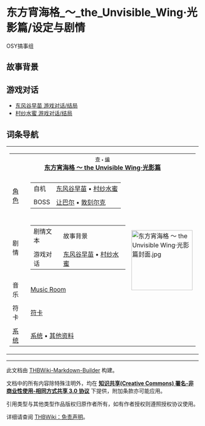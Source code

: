# 东方宵海格_～_the_Unvisible_Wing·光影篇/设定与剧情

<!-- source html: G:\repos\THBWiki-Markdown-Builder\THBWikiMarkdown\Temp\main\e\e3\ns0%3A%E4%B8%9C%E6%96%B9%E5%AE%B5%E6%B5%B7%E6%A0%BC_%EF%BD%9E_the_Unvisible_Wing%C2%B7%E5%85%89%E5%BD%B1%E7%AF%87%2F%E8%AE%BE%E5%AE%9A%E4%B8%8E%E5%89%A7%E6%83%85.html -->

OSY搞事组


## 故事背景

## 游戏对话
- [东风谷早苗 游戏对话/结局](./东方宵海格_～_the_Unvisible_Wing·光影篇-设定与剧情-东风谷早苗.md)
- [村纱水蜜 游戏对话/结局](./东方宵海格_～_the_Unvisible_Wing·光影篇-设定与剧情-村纱水蜜.md)


## 词条导航
  
  

<table><tbody><tr><td><table cellspacing="0" class="nowraplinks mw-collapsible mw-collapsed" style="width:100%;;;"><tbody><tr><th style=";" colspan="3" class="navbox-title"><div class="navbar"><div class="noprint plainlinksneverexpand" style="background-color:transparent; padding:0; font-weight:normal; font-size:80%; white-space:nowrap;"><a href="./东方宵海格_～_the_Unvisible_Wing·光影篇-导航.md" title="东方宵海格 ～ the Unvisible Wing·光影篇/导航"><span style=";;border:none;" title="查看这个模板">查</span></a>&#160;<span style="font-size:80%;">•</span>&#160;<a href="/index.php?title=%E4%B8%9C%E6%96%B9%E5%AE%B5%E6%B5%B7%E6%A0%BC_%EF%BD%9E_the_Unvisible_Wing%C2%B7%E5%85%89%E5%BD%B1%E7%AF%87/%E5%AF%BC%E8%88%AA&amp;action=edit"><span style=";;border:none;" title="您可以编辑这个模板。请在储存变更之前先预览">编</span></a></div></div><span><a href="./东方宵海格_～_the_Unvisible_Wing·光影篇.md" title="东方宵海格 ～ the Unvisible Wing·光影篇">东方宵海格 ～ the Unvisible Wing·光影篇</a></span></th></tr><tr><td></td></tr><tr><td class="navbox-group" style=";;"><a href="./东方宵海格_～_the_Unvisible_Wing·光影篇-角色设定.md" title="东方宵海格 ～ the Unvisible Wing·光影篇/角色设定">角色</a></td><td style=";;" class="navbox-list navbox-odd"><div></div><table cellspacing="0" class="nowraplinks navbox-subgroup" style="width:100%;;;;"><tbody><tr><td class="navbox-group" style=";;"><div>自机</div></td><td style=";;" class="navbox-list navbox-odd"><div><a href="./东方宵海格_～_the_Unvisible_Wing·光影篇-角色设定.md" title="东方宵海格 ～ the Unvisible Wing·光影篇/角色设定">东风谷早苗</a> &#8226; <a href="./东方宵海格_～_the_Unvisible_Wing·光影篇-角色设定.md" title="东方宵海格 ～ the Unvisible Wing·光影篇/角色设定">村纱水蜜</a></div></td></tr><tr><td></td></tr><tr><td class="navbox-group" style=";;"><div>BOSS</div></td><td style=";;" class="navbox-list navbox-even"><div><a href="/index.php?title=%E4%B8%9C%E6%96%B9%E5%AE%B5%E6%B5%B7%E6%A0%BC_%EF%BD%9E_the_Unvisible_Wing%C2%B7%E5%85%89%E5%BD%B1%E7%AF%87%C2%B7%E5%85%89%E5%BD%B1%E7%AF%87/%E8%A7%92%E8%89%B2%E8%AE%BE%E5%AE%9A/%E8%AE%A9%E5%B7%B4%E5%B0%94&amp;action=edit&amp;redlink=1" class="new" title="东方宵海格 ～ the Unvisible Wing·光影篇·光影篇/角色设定/让巴尔（页面不存在）">让巴尔</a> &#8226; <a href="/index.php?title=%E4%B8%9C%E6%96%B9%E5%AE%B5%E6%B5%B7%E6%A0%BC_%EF%BD%9E_the_Unvisible_Wing%C2%B7%E5%85%89%E5%BD%B1%E7%AF%87%C2%B7%E5%85%89%E5%BD%B1%E7%AF%87/%E8%A7%92%E8%89%B2%E8%AE%BE%E5%AE%9A/%E6%95%A6%E5%88%BB%E5%B0%94%E5%85%8B&amp;action=edit&amp;redlink=1" class="new" title="东方宵海格 ～ the Unvisible Wing·光影篇·光影篇/角色设定/敦刻尔克（页面不存在）">敦刻尔克</a></div></td></tr></tbody></table><div></div></td><td class="navbox-image" style="" rowspan="9"><a href="./文件-东方宵海格_～_the_Unvisible_Wing·光影篇封面.jpg.md" class="image"><img alt="东方宵海格 ～ the Unvisible Wing·光影篇封面.jpg" src="https://upload.thwiki.cc/thumb/0/03/%E4%B8%9C%E6%96%B9%E5%AE%B5%E6%B5%B7%E6%A0%BC_%EF%BD%9E_the_Unvisible_Wing%C2%B7%E5%85%89%E5%BD%B1%E7%AF%87%E5%B0%81%E9%9D%A2.jpg/160px-%E4%B8%9C%E6%96%B9%E5%AE%B5%E6%B5%B7%E6%A0%BC_%EF%BD%9E_the_Unvisible_Wing%C2%B7%E5%85%89%E5%BD%B1%E7%AF%87%E5%B0%81%E9%9D%A2.jpg" decoding="async" loading="lazy" width="160" height="157" srcset="https://upload.thwiki.cc/thumb/0/03/%E4%B8%9C%E6%96%B9%E5%AE%B5%E6%B5%B7%E6%A0%BC_%EF%BD%9E_the_Unvisible_Wing%C2%B7%E5%85%89%E5%BD%B1%E7%AF%87%E5%B0%81%E9%9D%A2.jpg/240px-%E4%B8%9C%E6%96%B9%E5%AE%B5%E6%B5%B7%E6%A0%BC_%EF%BD%9E_the_Unvisible_Wing%C2%B7%E5%85%89%E5%BD%B1%E7%AF%87%E5%B0%81%E9%9D%A2.jpg 1.5x, https://upload.thwiki.cc/thumb/0/03/%E4%B8%9C%E6%96%B9%E5%AE%B5%E6%B5%B7%E6%A0%BC_%EF%BD%9E_the_Unvisible_Wing%C2%B7%E5%85%89%E5%BD%B1%E7%AF%87%E5%B0%81%E9%9D%A2.jpg/320px-%E4%B8%9C%E6%96%B9%E5%AE%B5%E6%B5%B7%E6%A0%BC_%EF%BD%9E_the_Unvisible_Wing%C2%B7%E5%85%89%E5%BD%B1%E7%AF%87%E5%B0%81%E9%9D%A2.jpg 2x" data-file-width="790" data-file-height="777"></a></td></tr><tr><td></td></tr><tr><td class="navbox-group" style=";;"><a class="mw-selflink selflink">剧情</a></td><td style=";;" class="navbox-list navbox-even"><div></div><table cellspacing="0" class="nowraplinks navbox-subgroup" style="width:100%;;;;"><tbody><tr><td class="navbox-group" style=";;"><div>剧情文本</div></td><td style=";;" class="navbox-list navbox-odd"><div><a class="mw-selflink selflink">故事背景</a></div></td></tr><tr><td></td></tr><tr><td class="navbox-group" style=";;"><div>游戏对话</div></td><td style=";;" class="navbox-list navbox-even"><div><a href="./东方宵海格_～_the_Unvisible_Wing·光影篇-设定与剧情-东风谷早苗.md" title="东方宵海格 ～ the Unvisible Wing·光影篇/设定与剧情/东风谷早苗">东风谷早苗</a> &#8226; <a href="./东方宵海格_～_the_Unvisible_Wing·光影篇-设定与剧情-村纱水蜜.md" title="东方宵海格 ～ the Unvisible Wing·光影篇/设定与剧情/村纱水蜜">村纱水蜜</a></div></td></tr></tbody></table><div></div></td></tr><tr><td></td></tr><tr><td class="navbox-group" style=";;">音乐</td><td style=";;" class="navbox-list navbox-even"><div><a href="./东方宵海格_～_the_Unvisible_Wing·光影篇-音乐.md" title="东方宵海格 ～ the Unvisible Wing·光影篇/音乐">Music Room</a></div></td></tr><tr><td></td></tr><tr><td class="navbox-group" style=";;">符卡</td><td style=";;" class="navbox-list navbox-odd"><div><a href="/index.php?title=%E4%B8%9C%E6%96%B9%E5%AE%B5%E6%B5%B7%E6%A0%BC_%EF%BD%9E_the_Unvisible_Wing%C2%B7%E5%85%89%E5%BD%B1%E7%AF%87/%E7%AC%A6%E5%8D%A1&amp;action=edit&amp;redlink=1" class="new" title="东方宵海格 ～ the Unvisible Wing·光影篇/符卡（页面不存在）">符卡</a></div></td></tr><tr><td></td></tr><tr><td class="navbox-group" style=";;"><a href="/index.php?title=%E4%B8%9C%E6%96%B9%E5%AE%B5%E6%B5%B7%E6%A0%BC_%EF%BD%9E_the_Unvisible_Wing%C2%B7%E5%85%89%E5%BD%B1%E7%AF%87/%E7%B3%BB%E7%BB%9F&amp;action=edit&amp;redlink=1" class="new" title="东方宵海格 ～ the Unvisible Wing·光影篇/系统（页面不存在）">系统</a></td><td style=";;" class="navbox-list navbox-even"><div><a href="/index.php?title=%E4%B8%9C%E6%96%B9%E5%AE%B5%E6%B5%B7%E6%A0%BC_%EF%BD%9E_the_Unvisible_Wing%C2%B7%E5%85%89%E5%BD%B1%E7%AF%87/%E7%B3%BB%E7%BB%9F&amp;action=edit&amp;redlink=1" class="new" title="东方宵海格 ～ the Unvisible Wing·光影篇/系统（页面不存在）">系统</a> &#8226; <a href="/index.php?title=%E4%B8%9C%E6%96%B9%E5%AE%B5%E6%B5%B7%E6%A0%BC_%EF%BD%9E_the_Unvisible_Wing%C2%B7%E5%85%89%E5%BD%B1%E7%AF%87/%E5%85%B6%E4%BB%96&amp;action=edit&amp;redlink=1" class="new" title="东方宵海格 ～ the Unvisible Wing·光影篇/其他（页面不存在）">其他资料</a></div></td></tr></tbody></table></td></tr></tbody></table>






---

此文档由 [THBWiki-Markdown-Builder](https://github.com/Delsin-Yu/THBWiki-Markdown-Builder) 构建。

文档中的所有内容除特殊注明外，均在 [**知识共享(Creative Commons) 署名-非商业性使用-相同方式共享 3.0 协议**](https://creativecommons.org/licenses/by-sa/3.0/deed.zh-hans) 下提供，附加条款亦可能应用。

引用类型与其他类型作品版权归原作者所有，如有作者授权则遵照授权协议使用。

详细请查阅 [THBWiki：免责声明](https://thbwiki.cc/THBWiki:%E5%85%8D%E8%B4%A3%E5%A3%B0%E6%98%8E)。

